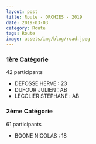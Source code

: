 ```yaml
---
layout: post
title: Route - ORCHIES - 2019
date: 2019-03-03
category: Route
tags: Route
image: assets/img/blog/road.jpeg
---
```


### 1ère Catégorie
42 participants
- DEFOSSE HERVE : 23
- DUFOUR JULIEN : AB
- LECOLIER STEPHANE : AB

### 2ème Catégorie
61 participants
- BOONE NICOLAS : 18
